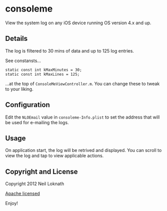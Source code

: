 consoleme
=========

View the system log on any iOS device running OS version 4.x and up.

Details
-------

The log is filtered to 30 mins of data and up to 125 log entries.

See constansts...

    static const int kMaxMinutes = 30;
    static const int kMaxLines = 125; 

...at the top of `ConsoleMeViewController.m`. You can change these to tweak to your liking.

Configuration
-------------

Edit the `NLOEmail` value in `consoleme-Info.plist` to set the address that
will be used for e-mailing the logs.

Usage
-----

On application start, the log will be retrived and displayed. You can scroll to view
the log and tap to view applicable actions.

Copyright and License
---------------------

Copyright 2012 Neil Loknath

[Apache licensed](http://www.apache.org/licenses/LICENSE-2.0)

Enjoy!

